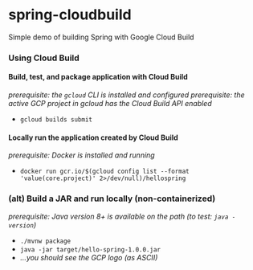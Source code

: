 # spring-cloudbuild
Simple demo of building Spring with Google Cloud Build

### Using Cloud Build
#### Build, test, and package application with Cloud Build
_prerequisite: the `gcloud` CLI is installed and configured_
_prerequisite: the active GCP project in gcloud has the Cloud Build API enabled_

* `gcloud builds submit`

#### Locally run the application created by Cloud Build
_prerequisite: Docker is installed and running_

* `docker run gcr.io/$(gcloud config list --format 'value(core.project)' 2>/dev/null)/hellospring`

### (alt) Build a JAR and run locally (non-containerized)
_prerequisite: Java version 8+ is available on the path (to test: `java -version`)_

* `./mvnw package`
* `java -jar target/hello-spring-1.0.0.jar`
* _...you should see the GCP logo (as ASCII)_